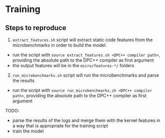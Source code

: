 # Training
## Steps to reproduce
1. `extract_features.sh` script will extract static code features from the microbenchmarks in order to build the model.
  - run the script with `source extract_features.sh <DPC++ compiler path>`, providing the absolute path to the DPC++ compiler as first argument
  - the output features will be in the `micro/features-*/` folders
2. `run_microbenchmarks.sh` script will run the microbenchmarks and parse the results
  - run the script with `source run_microbenchmarks.sh <DPC++ compiler path>`, providing the absolute path to the DPC++ compiler as first argument

TODO:
- parse the results of the logs and merge them with the kernel features in a way that is appropriate for the training script
- train the model
